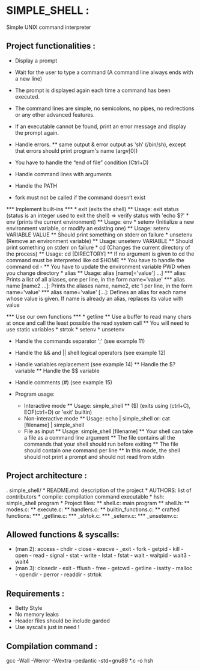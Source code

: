 # SIMPLE_SHELL :

Simple UNIX command interpreter

## Project functionalities :

* Display a prompt
* Wait for the user to type a command (A command line always ends with a new line)
* The prompt is displayed again each time a command has been executed.
* The command lines are simple, no semicolons, no pipes, no redirections or any other advanced features.

* If an executable cannot be found, print an error message and display the prompt again.
* Handle errors.
	** same output & error output as 'sh' (/bin/sh), except that errors should print program's name (argv[0])
* You have to handle the “end of file” condition (Ctrl+D)

* Handle command lines with arguments

* Handle the PATH
* fork must not be called if the command doesn’t exist

*** Implement built-ins ***
	* exit (exits the shell)
		** Usage: exit status (status is an integer used to exit the shell)     => verify status with 'echo $?'
	* env (prints the current environment)
		** Usage: env
	* setenv (Initialize a new environment variable, or modify an existing one)
		** Usage: setenv VARIABLE VALUE
		** Should print something on stderr on failure
	* unsetenv (Remove an environment variable)
		** Usage: unsetenv VARIABLE
		** Should print something on stderr on failure
	* cd (Changes the current directory of the process)
		** Usage: cd [DIRECTORY]
		** If no argument is given to cd the command must be interpreted like cd $HOME
		** You have to handle the command cd -
		** You have to update the environment variable PWD when you change directory
	* alias
		** Usage: alias [name[='value'] ...]
			*** alias: Prints a list of all aliases, one per line, in the form name='value'
			*** alias name [name2 ...]: Prints the aliases name, name2, etc 1 per line, in the form name='value'
			*** alias name='value' [...]: Defines an alias for each name whose value is given. If name is already an alias, replaces its value with value

*** Use our own functions ***
	* getline
		** Use a buffer to read many chars at once and call the least possible the read system call
		** You will need to use static variables
	* strtok
	* setenv
	* unsetenv

* Handle the commands separator ';' (see example 11)

* Handle the && and || shell logical operators  (see example 12)

* Handle variables replacement  (see example 14)
	** Handle the $? variable
	** Handle the $$ variable

* Handle comments (#)   (see example 15)

* Program usage:
	* Interactive mode
		** Usage: simple_shell
		** ($) <command>	(exits using (ctrl+C), EOF(ctrl+D) or 'exit' builtin)
	* Non-interactive mode
		** Usage: echo <command> | simple_shell
			  or: cat [filename] | simple_shell
	* File as input
		** Usage: simple_shell [filename]
		** Your shell can take a file as a command line argument
		** The file contains all the commands that your shell should run before exiting
		** The file should contain one command per line
		** In this mode, the shell should not print a prompt and should not read from stdin

## Project architecture :

. simple_shell/
	* README.md: description of the project
	* AUTHORS: list of contributors
	* compile: compilation command executable
	* hsh: simple_shell program
	* Project files:
		** shell.c: main program
		** shell.h:
		** modes.c:
		** execute.c:
		** handlers.c:
		** builtin_functions.c:
		** crafted functions:
			*** _getline.c:
			*** _strtok.c:
			*** _setenv.c:
			*** _unsetenv.c:

## Allowed functions & syscalls:

* (man 2): access - chdir - close - execve - _exit - fork - getpid - kill - open - read -
		   signal - stat - write - lstat - fstat - wait - waitpid - wait3 - wait4
* (man 3): closedir - exit - fflush - free - getcwd - getline - isatty - malloc - opendir -
		   perror - readdir - strtok

## Requirements :

* Betty Style
* No memory leaks
* Header files should be include garded
* Use syscalls just in need !

## Compilation command :

gcc -Wall -Werror -Wextra -pedantic -std=gnu89 *.c -o hsh


